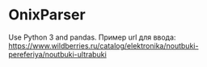 # OnixParser
Use Python 3 and pandas.
Пример url  для ввода: https://www.wildberries.ru/catalog/elektronika/noutbuki-pereferiya/noutbuki-ultrabuki
